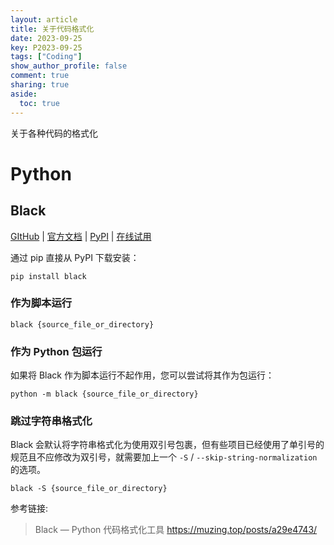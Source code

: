 ```yaml
---
layout: article
title: 关于代码格式化
date: 2023-09-25
key: P2023-09-25
tags: ["Coding"]
show_author_profile: false
comment: true
sharing: true
aside:
  toc: true
---
```


关于各种代码的格式化

<!--more-->

# Python

## Black

[GItHub](https://github.com/psf/black) | [官方文档](https://black.readthedocs.io/en/stable/) | [PyPI](https://pypi.org/project/black/) | [在线试用](https://black.vercel.app/)

通过 pip 直接从 PyPI 下载安装：

```shell
pip install black
```

###  作为脚本运行

```shell
black {source_file_or_directory}
```

### 作为 Python 包运行

如果将 Black 作为脚本运行不起作用，您可以尝试将其作为包运行：

```shell
python -m black {source_file_or_directory}
```

### 跳过字符串格式化

Black 会默认将字符串格式化为使用双引号包裹，但有些项目已经使用了单引号的规范且不应修改为双引号，就需要加上一个 `-S` / `--skip-string-normalization` 的选项。

```shell
black -S {source_file_or_directory}
```







参考链接:

> Black — Python 代码格式化工具 https://muzing.top/posts/a29e4743/